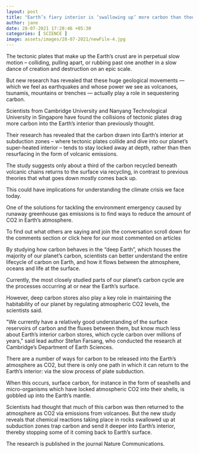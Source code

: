 ```yaml
---
layout: post
title: "Earth’s fiery interior is ‘swallowing up’ more carbon than thought"
author: jane 
date: 28-07-2021 17:28:46 +05:30 
categories: [ SCIENCE ] 
image: assets/images/28-07-2021/newFile-4.jpg
---
```

The tectonic plates that make up the Earth’s crust are in perpetual slow motion – colliding, pulling apart, or rubbing past one another in a slow dance of creation and destruction on an epic scale.

But new research has revealed that these huge geological movements — which we feel as earthquakes and whose power we see as volcanoes, tsunamis, mountains or trenches — actually play a role in sequestering carbon.

Scientists from Cambridge University and Nanyang Technological University in Singapore have found the collisions of tectonic plates drag more carbon into the Earth’s interior than previously thought.

Their research has revealed that the carbon drawn into Earth’s interior at subduction zones – where tectonic plates collide and dive into our planet’s super-heated interior – tends to stay locked away at depth, rather than then resurfacing in the form of volcanic emissions.

The study suggests only about a third of the carbon recycled beneath volcanic chains returns to the surface via recycling, in contrast to previous theories that what goes down mostly comes back up.

This could have implications for understanding the climate crisis we face today.

One of the solutions for tackling the environment emergency caused by runaway greenhouse gas emissions is to find ways to reduce the amount of CO2 in Earth’s atmosphere.

To find out what others are saying and join the conversation scroll down for the comments section or click here for our most commented on articles

By studying how carbon behaves in the “deep Earth”, which houses the majority of our planet’s carbon, scientists can better understand the entire lifecycle of carbon on Earth, and how it flows between the atmosphere, oceans and life at the surface.

Currently, the most closely studied parts of our planet’s carbon cycle are the processes occurring at or near the Earth’s surface.

However, deep carbon stores also play a key role in maintaining the habitability of our planet by regulating atmospheric CO2 levels, the scientists said.

"We currently have a relatively good understanding of the surface reservoirs of carbon and the fluxes between them, but know much less about Earth’s interior carbon stores, which cycle carbon over millions of years," said lead author Stefan Farsang, who conducted the research at Cambridge’s Department of Earth Sciences.

There are a number of ways for carbon to be released into the Earth’s atmosphere as CO2, but there is only one path in which it can return to the Earth’s interior: via the slow process of plate subduction.

When this occurs, surface carbon, for instance in the form of seashells and micro-organisms which have locked atmospheric CO2 into their shells, is gobbled up into the Earth’s mantle.

Scientists had thought that much of this carbon was then returned to the atmosphere as CO2 via emissions from volcanoes. But the new study reveals that chemical reactions taking place in rocks swallowed up at subduction zones trap carbon and send it deeper into Earth’s interior, thereby stopping some of it coming back to Earth’s surface.

The research is published in the journal Nature Communications.